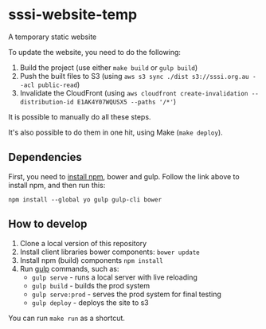# sssi-website-temp
A temporary static website

To update the website, you need to do the following:
1. Build the project (use either `make build` or `gulp build`)
2. Push the built files to S3 (using `aws s3 sync ./dist s3://sssi.org.au --acl public-read`)
3. Invalidate the CloudFront (using `aws cloudfront create-invalidation --distribution-id E1AK4Y07WQUSX5 --paths '/*'`)

It is possible to manually do all these steps.

It's also possible to do them in one hit, using Make (`make deploy`).


## Dependencies
First, you need to [install npm](http://blog.npmjs.org/post/85484771375/how-to-install-npm), bower and gulp. Follow the link above to install npm, and then run this:

`npm install --global yo gulp gulp-cli bower`
 
## How to develop
1. Clone a local version of this repository
2. Install client libraries bower components: `bower update`
3. Install npm (build) components `npm install`
4. Run [gulp](http://gulpjs.com/) commands, such as:
    * `gulp serve` - runs a local server with live reloading
    * `gulp build` - builds the prod system
    * `gulp serve:prod` - serves the prod system for final testing
    * `gulp deploy` - deploys the site to s3

You can run `make run` as a shortcut.

